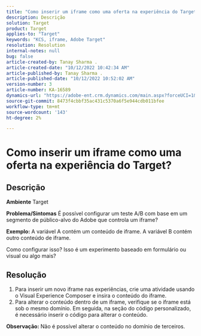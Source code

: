 ```yaml
---
title: "Como inserir um iframe como uma oferta na experiência do Target?"
description: Descrição
solution: Target
product: Target
applies-to: "Target"
keywords: "KCS, iframe, Adobe Target"
resolution: Resolution
internal-notes: null
bug: false
article-created-by: Tanay Sharma .
article-created-date: "10/12/2022 10:42:34 AM"
article-published-by: Tanay Sharma .
article-published-date: "10/12/2022 10:52:02 AM"
version-number: 3
article-number: KA-16589
dynamics-url: "https://adobe-ent.crm.dynamics.com/main.aspx?forceUCI=1&pagetype=entityrecord&etn=knowledgearticle&id=a3521d94-1a4a-ed11-bba2-0022480868ff"
source-git-commit: 8473f4cbbf35ac431c5370a6f5e944cdb011bfee
workflow-type: tm+mt
source-wordcount: '143'
ht-degree: 2%

---
```


# Como inserir um iframe como uma oferta na experiência do Target?

## Descrição

<b>Ambiente</b>
Target


<b>Problema/Sintomas</b>
É possível configurar um teste A/B com base em um segmento de público-alvo do Adobe que controla um iframe?



<b>Exemplo:</b> A variável A contém um conteúdo de iframe. A variável B contém outro conteúdo de iframe.

Como configurar isso? Isso é um experimento baseado em formulário ou visual ou algo mais?


## Resolução




1. Para inserir um novo iframe nas experiências, crie uma atividade usando o Visual Experience Composer e insira o conteúdo do iframe.
2. Para alterar o conteúdo dentro de um iframe, verifique se o iframe está sob o mesmo domínio. Em seguida, na seção do código personalizado, é necessário inserir o código para alterar o conteúdo.




<b>Observação:</b> Não é possível alterar o conteúdo no domínio de terceiros.
